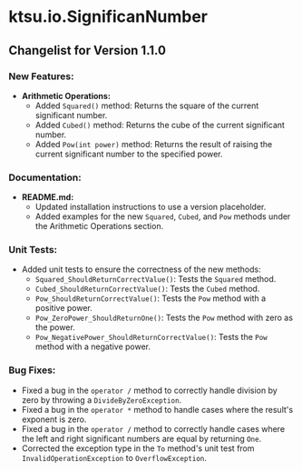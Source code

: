 # ktsu.io.SignificanNumber

## Changelist for Version 1.1.0

### New Features:

- **Arithmetic Operations:**
  - Added `Squared()` method: Returns the square of the current significant number.
  - Added `Cubed()` method: Returns the cube of the current significant number.
  - Added `Pow(int power)` method: Returns the result of raising the current significant number to the specified power.

### Documentation:

- **README.md:**
  - Updated installation instructions to use a version placeholder.
  - Added examples for the new `Squared`, `Cubed`, and `Pow` methods under the Arithmetic Operations section.

### Unit Tests:

- Added unit tests to ensure the correctness of the new methods:
  - `Squared_ShouldReturnCorrectValue()`: Tests the `Squared` method.
  - `Cubed_ShouldReturnCorrectValue()`: Tests the `Cubed` method.
  - `Pow_ShouldReturnCorrectValue()`: Tests the `Pow` method with a positive power.
  - `Pow_ZeroPower_ShouldReturnOne()`: Tests the `Pow` method with zero as the power.
  - `Pow_NegativePower_ShouldReturnCorrectValue()`: Tests the `Pow` method with a negative power.

### Bug Fixes:

- Fixed a bug in the `operator /` method to correctly handle division by zero by throwing a `DivideByZeroException`.
- Fixed a bug in the `operator *` method to handle cases where the result's exponent is zero.
- Fixed a bug in the `operator /` method to correctly handle cases where the left and right significant numbers are equal by returning `One`.
- Corrected the exception type in the `To` method's unit test from `InvalidOperationException` to `OverflowException`.